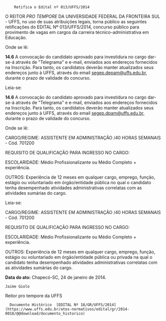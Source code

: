        Retifica o Edital nº 013/UFFS/2014  

O REITOR *PRO TEMPORE* DA UNIVERSIDADE FEDERAL DA FRONTEIRA SUL - UFFS, no uso de suas atribuições legais, torna público as seguintes retificações do EDITAL Nº 013/UFFS/2014, concurso público para provimento de vagas em cargos da carreira técnico-administrativa em Educação.

 Onde se lê:

 **14.6** A convocação do candidato aprovado para investidura no cargo dar-se-á através de "Telegrama" e e-mail, enviados aos endereços fornecidos na Inscrição. Para tanto, os candidatos deverão manter atualizados seus endereços junto à UFFS, através do email segep.depam@uffs.edu.br, durante o prazo de validade do concurso.

 Leia-se:

 **14.6** A convocação do candidato aprovado para investidura no cargo dar-se-á através de "Telegrama" e e-mail, enviados aos endereços fornecidos na Inscrição. Para tanto, os candidatos deverão manter atualizados seus endereços junto à UFFS, através do email segep.dpam@uffs.edu.br, durante o prazo de validade do concurso.

 Onde se lê:

 CARGO/REGIME: ASSISTENTE EM ADMINISTRAÇÃO /40 HORAS SEMANAIS - Cód. 701200

 REQUISITO DE QUALIFICAÇÃO PARA INGRESSO NO CARGO:

 ESCOLARIDADE: Médio Profissionalizante ou Médio Completo + experiência.

 OUTROS: Experiência de 12 meses em qualquer cargo, emprego, função, estágio ou voluntariado em órgão/entidade pública no qual o candidato tenha desempenhado atividades administrativas correlatas com as atividades sumárias do cargo.

 Leia-se:

 CARGO/REGIME: ASSISTENTE EM ADMINISTRAÇÃO /40 HORAS SEMANAIS - Cód. 701200

 REQUISITO DE QUALIFICAÇÃO PARA INGRESSO NO CARGO:

 ESCOLARIDADE: Médio Profissionalizante ou Médio Completo + experiência.

 OUTROS: Experiência de 12 meses em qualquer cargo, emprego, função, estágio ou voluntariado em órgão/entidade pública ou privada na qual o candidato tenha desempenhado atividades administrativas correlatas com as atividades sumárias do cargo.

  

   **Data do ato:** Chapecó-SC, 24 de janeiro de 2014.   
 

    Jaime Giolo    
 Reitor pro tempore da UFFS 

      Documento Histórico  [EDITAL Nº 18/GR/UFFS/2014](https://www.uffs.edu.br/atos-normativos/edital/gr/2014-0018/@@download/documento_historico)     
      
